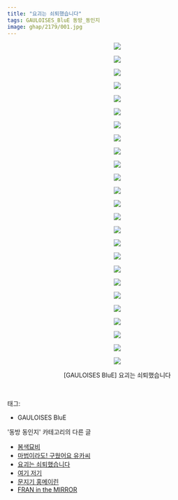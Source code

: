 ```yaml
---
title: "요괴는 쇠퇴했습니다"
tags: GAULOISES_BluE 동방_동인지
image: ghap/2179/001.jpg
---
```

<div class="article">
<p style="text-align: center; clear: none; float: none;"><img src="{{ site.nasurl }}/ghap/2179/001.jpg"/></p>
<p style="text-align: center; clear: none; float: none;"><img src="{{ site.nasurl }}/ghap/2179/002.jpg"/></p>
<p style="text-align: center; clear: none; float: none;"><img src="{{ site.nasurl }}/ghap/2179/003.jpg"/></p>
<p style="text-align: center; clear: none; float: none;"><img src="{{ site.nasurl }}/ghap/2179/004.jpg"/></p>
<p style="text-align: center; clear: none; float: none;"><img src="{{ site.nasurl }}/ghap/2179/005.jpg"/></p>
<p style="text-align: center; clear: none; float: none;"><img src="{{ site.nasurl }}/ghap/2179/006.jpg"/></p>
<p style="text-align: center; clear: none; float: none;"><img src="{{ site.nasurl }}/ghap/2179/007.jpg"/></p>
<p style="text-align: center; clear: none; float: none;"><img src="{{ site.nasurl }}/ghap/2179/008.jpg"/></p>
<p style="text-align: center; clear: none; float: none;"><img src="{{ site.nasurl }}/ghap/2179/009.jpg"/></p>
<p style="text-align: center; clear: none; float: none;"><img src="{{ site.nasurl }}/ghap/2179/010.jpg"/></p>
<p style="text-align: center; clear: none; float: none;"><img src="{{ site.nasurl }}/ghap/2179/011.jpg"/></p>
<p style="text-align: center; clear: none; float: none;"><img src="{{ site.nasurl }}/ghap/2179/012.jpg"/></p>
<p style="text-align: center; clear: none; float: none;"><img src="{{ site.nasurl }}/ghap/2179/013.jpg"/></p>
<p style="text-align: center; clear: none; float: none;"><img src="{{ site.nasurl }}/ghap/2179/014.jpg"/></p>
<p style="text-align: center; clear: none; float: none;"><img src="{{ site.nasurl }}/ghap/2179/015.jpg"/></p>
<p style="text-align: center; clear: none; float: none;"><img src="{{ site.nasurl }}/ghap/2179/016.jpg"/></p>
<p style="text-align: center; clear: none; float: none;"><img src="{{ site.nasurl }}/ghap/2179/017.jpg"/></p>
<p style="text-align: center; clear: none; float: none;"><img src="{{ site.nasurl }}/ghap/2179/018.jpg"/></p>
<p style="text-align: center; clear: none; float: none;"><img src="{{ site.nasurl }}/ghap/2179/019.jpg"/></p>
<p style="text-align: center; clear: none; float: none;"><img src="{{ site.nasurl }}/ghap/2179/020.jpg"/></p>
<p style="text-align: center; clear: none; float: none;"><img src="{{ site.nasurl }}/ghap/2179/021.jpg"/></p>
<p style="text-align: center; clear: none; float: none;"><img src="{{ site.nasurl }}/ghap/2179/022.jpg"/></p>
<p style="text-align: center; clear: none; float: none;"><img src="{{ site.nasurl }}/ghap/2179/023.jpg"/></p>
<p style="text-align: center; clear: none; float: none;"><img src="{{ site.nasurl }}/ghap/2179/024.jpg"/></p>
<p style="text-align: center; clear: none; float: none;"><img src="{{ site.nasurl }}/ghap/2179/025.jpg"/></p>
<p style="text-align: center; clear: none; float: none;">[GAULOISES BluE] 요괴는 쇠퇴했습니다</p>
<p><br/></p>
</div><div class="tagTrail">
<p>태그: </p>
<ul>
<li>GAULOISES BluE</li>
</ul>
</div><div class="another">
<p>'동방 동인지' 카테고리의 다른 글</p>
<ul>
<li><a href="/2016-09-16-ghap_2181">봄색묘비</a></li>
<li><a href="/2016-09-16-ghap_2180">마법이라도! 구웠어요 유카씨</a></li>
<li><a href="/2016-09-16-ghap_2179">요괴는 쇠퇴했습니다</a></li>
<li><a href="/2016-09-16-ghap_2178">여기 저기</a></li>
<li><a href="/2016-09-16-ghap_2177">문지기 홍메이린</a></li>
<li><a href="/2016-09-16-ghap_2176">FRAN in the MIRROR</a></li>
</ul>
</div><div class="cb_module cb_fluid">
<div class="cb_wrt cb_profile">
</div><!-- commentList close -->
</div>